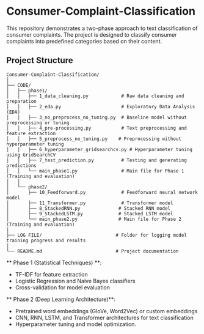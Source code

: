 # Consumer-Complaint-Classification

This repository demonstrates a two-phase approach to text classification of consumer complaints. The project is designed to classify consumer complaints into predefined categories based on their content. 

## Project Structure

```plaintext
Consumer-Complaint-Classification/
│
├── CODE/
│   ├── phase1/
│   │   ├── 1_data_cleaning.py            # Raw data cleaning and preparation
│   │   ├── 2_eda.py                      # Exploratory Data Analysis (EDA)
│   │   ├── 3_no_preprocess_no_tuning.py  # Baseline model without preprocessing or tuning
│   │   ├── 4_pre-processing.py           # Text preprocessing and feature extraction
│   │   ├── 5_preprocess_no_tuning.py    # Preprocessing without hyperparameter tuning
│   │   ├── 6_hyperparameter_gridsearchcv.py # Hyperparameter tuning using GridSearchCV
│   │   ├── 7_test_prediction.py          # Testing and generating predictions
│   │   └── main_phase1.py                # Main file for Phase 1 (Training and evaluation)
│   │
│   └── phase2/
│       ├── 10_Feedforward.py             # Feedforward neural network model
│       ├── 11_Transformer.py             # Transformer model
│       ├── 8_StackedRNN.py              # Stacked RNN model
│       ├── 9_StackedLSTM.py             # Stacked LSTM model
│       └── main_phase2.py               # Main file for Phase 2 (Training and evaluation)
│
├── LOG FILE/                           # Folder for logging model training progress and results
│
└── README.md                           # Project documentation
```

** Phase 1 (Statistical Techniques) **:
  - TF-IDF for feature extraction
  - Logistic Regression and Naive Bayes classifiers
  - Cross-validation for model evaluation
    
** Phase 2 (Deep Learning Architecture)**:
  - Pretrained word embeddings (GloVe, Word2Vec) or custom embeddings
  - CNN, RNN, LSTM, and Transformer architectures for text classification
  - Hyperparameter tuning and model optimization.


